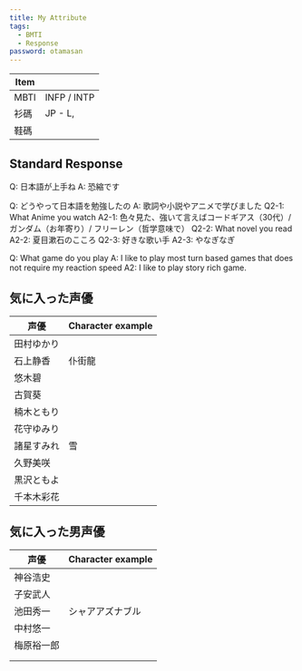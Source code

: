 ```yaml
---
title: My Attribute
tags:
  - BMTI
  - Response
password: otamasan
---
```


| Item |             |
| ---- | ----------- |
| MBTI | INFP / INTP |
| 衫碼   | JP - L,     |
| 鞋碼   |             |
## Standard Response

Q: 日本語が上手ね
A: 恐縮です

Q: どうやって日本語を勉強したの
A: 歌詞や小説やアニメで学びました
Q2-1: What Anime you watch
A2-1: 色々見た、強いて言えばコードギアス（30代）/ ガンダム（お年寄り）/ フリーレン（哲学意味で）
Q2-2: What novel you read
A2-2: 夏目漱石のこころ
Q2-3: 好きな歌い手
A2-3: やなぎなぎ

Q: What game do you play
A: I like to play most turn based games that does not require my reaction speed
A2: I like to play story rich game.

## 気に入った声優
| 声優    | Character example |
| ----- | ----------------- |
| 田村ゆかり |                   |
| 石上静香  | 仆街龍               |
| 悠木碧   |                   |
| 古賀葵   |                   |
| 楠木ともり |                   |
| 花守ゆみり |                   |
| 諸星すみれ | 雪                 |
| 久野美咲  |                   |
| 黒沢ともよ |                   |
| 千本木彩花 |                   |
## 気に入った男声優

| 声優    | Character example |
| ----- | ----------------- |
| 神谷浩史  |                   |
| 子安武人  |                   |
| 池田秀一  | シャアアズナブル          |
| 中村悠一  |                   |
| 梅原裕一郎 |                   |
|       |                   |
|       |                   |

